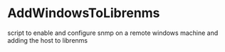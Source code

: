 # AddWindowsToLibrenms
script to enable and configure snmp on a remote  windows machine and adding the host to librenms 
